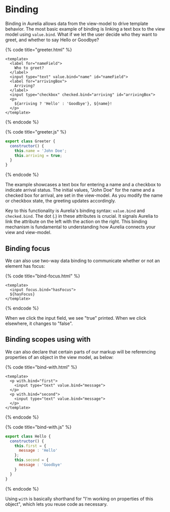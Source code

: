 # Binding

Binding in Aurelia allows data from the view-model to drive template behavior. The most basic example of binding is linking a text box to the view model using `value.bind`. What if we let the user decide who they want to greet, and whether to say Hello or Goodbye?

{% code title="greeter.html" %}
```markup
<template>
  <label for="nameField">
    Who to greet?
  </label>
  <input type="text" value.bind="name" id="nameField">
  <label for="arrivingBox">
    Arriving?
  </label>
  <input type="checkbox" checked.bind="arriving" id="arrivingBox">
  <p>
    ${arriving ? 'Hello' : 'Goodbye'}, ${name}!
  </p>
</template>
```
{% endcode %}

{% code title="greeter.js" %}
```javascript
export class Greeter {
  constructor() {
    this.name = 'John Doe';
    this.arriving = true;
  }
}
```
{% endcode %}

The example showcases a text box for entering a name and a checkbox to indicate arrival status. The initial values, "John Doe" for the name and a checked box for arrival, are set in the view-model. As you modify the name or checkbox state, the greeting updates accordingly.

Key to this functionality is Aurelia's binding syntax: `value.bind` and `checked.bind`. The dot (.) in these attributes is crucial. It signals Aurelia to link the attribute on the left with the action on the right. This binding mechanism is fundamental to understanding how Aurelia connects your view and view-model.

## Binding focus

We can also use two-way data binding to communicate whether or not an element has focus:

{% code title="bind-focus.html" %}
```markup
<template>
  <input focus.bind="hasFocus">
  ${hasFocus}
</template>
```
{% endcode %}

When we click the input field, we see "true" printed. When we click elsewhere, it changes to "false".

## Binding scopes using with

We can also declare that certain parts of our markup will be referencing properties of an object in the view model, as below:

{% code title="bind-with.html" %}
```markup
<template>
  <p with.bind="first">
    <input type="text" value.bind="message">
  </p>
  <p with.bind="second">
    <input type="text" value.bind="message">
  </p>
</template>
```
{% endcode %}

{% code title="bind-with.js" %}
```javascript
export class Hello {
  constructor() {
    this.first = {
      message : 'Hello'
    };
    this.second = {
      message : 'Goodbye'
    }
  }
}
```
{% endcode %}

Using `with` is basically shorthand for "I'm working on properties of this object", which lets you reuse code as necessary.

